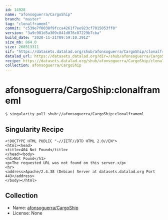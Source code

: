 ```yaml
---
id: 14928
name: "afonsoguerra/CargoShip"
branch: "master"
tag: "clonalframeml"
commit: "c539e7f0038f9fcca4261f7ee923cf7015053ff0"
version: "3a9c981d5a309c841d076c87229b7cba"
build_date: "2020-11-21T09:59:10.291Z"
size_mb: 864.0
size: 268513311
sif: "https://datasets.datalad.org/shub/afonsoguerra/CargoShip/clonalframeml/2020-11-21-c539e7f0-3a9c981d/3a9c981d5a309c841d076c87229b7cba.sif"
datalad_url: https://datasets.datalad.org?dir=/shub/afonsoguerra/CargoShip/clonalframeml/2020-11-21-c539e7f0-3a9c981d/
recipe: https://datasets.datalad.org/shub/afonsoguerra/CargoShip/clonalframeml/2020-11-21-c539e7f0-3a9c981d/Singularity
collection: afonsoguerra/CargoShip
---
```


# afonsoguerra/CargoShip:clonalframeml

```bash
$ singularity pull shub://afonsoguerra/CargoShip:clonalframeml
```

## Singularity Recipe

```singularity
<!DOCTYPE HTML PUBLIC "-//IETF//DTD HTML 2.0//EN">
<html><head>
<title>404 Not Found</title>
</head><body>
<h1>Not Found</h1>
<p>The requested URL was not found on this server.</p>
<hr>
<address>Apache/2.4.38 (Debian) Server at datasets.datalad.org Port 443</address>
</body></html>
```

## Collection

 - Name: [afonsoguerra/CargoShip](https://github.com/afonsoguerra/CargoShip)
 - License: None

